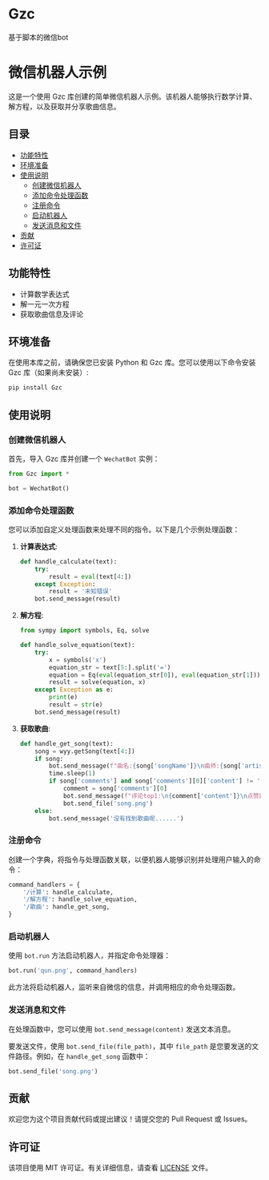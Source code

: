 # Gzc
基于脚本的微信bot
# 微信机器人示例

这是一个使用 Gzc 库创建的简单微信机器人示例。该机器人能够执行数学计算、解方程，以及获取并分享歌曲信息。

## 目录

- [功能特性](#功能特性)
- [环境准备](#环境准备)
- [使用说明](#使用说明)
  - [创建微信机器人](#创建微信机器人)
  - [添加命令处理函数](#添加命令处理函数)
  - [注册命令](#注册命令)
  - [启动机器人](#启动机器人)
  - [发送消息和文件](#发送消息和文件)
- [贡献](#贡献)
- [许可证](#许可证)

## 功能特性

- 计算数学表达式
- 解一元一次方程
- 获取歌曲信息及评论

## 环境准备

在使用本库之前，请确保您已安装 Python 和 Gzc 库。您可以使用以下命令安装 Gzc 库（如果尚未安装）:

```bash
pip install Gzc
```

## 使用说明

### 创建微信机器人

首先，导入 Gzc 库并创建一个 `WechatBot` 实例：

```python
from Gzc import *

bot = WechatBot()
```

### 添加命令处理函数

您可以添加自定义处理函数来处理不同的指令。以下是几个示例处理函数：

1. **计算表达式**:

    ```python
    def handle_calculate(text):
        try:
            result = eval(text[4:])
        except Exception:
            result = '未知错误'
        bot.send_message(result)
    ```

2. **解方程**:

    ```python
    from sympy import symbols, Eq, solve

    def handle_solve_equation(text):
        try:
            x = symbols('x')
            equation_str = text[5:].split('=')
            equation = Eq(eval(equation_str[0]), eval(equation_str[1]))
            result = solve(equation, x)
        except Exception as e:
            print(e)
            result = str(e)
        bot.send_message(result)
    ```

3. **获取歌曲**:

    ```python
    def handle_get_song(text):
        song = wyy.getSong(text[4:])
        if song:
            bot.send_message(f"曲名:{song['songName']}\n曲师:{song['artists']}")
            time.sleep(1)
            if song['comments'] and song['comments'][0]['content'] != '暂无评论':
                comment = song['comments'][0]
                bot.send_message(f"评论top1:\n{comment['content']}\n点赞数:{comment['likedCount']}\nby {comment['nickname']}\n{comment['time']}")
                bot.send_file('song.png')
        else:
            bot.send_message('没有找到歌曲呢......')
    ```

### 注册命令

创建一个字典，将指令与处理函数关联，以便机器人能够识别并处理用户输入的命令：

```python
command_handlers = {
    '/计算': handle_calculate,
    '/解方程': handle_solve_equation,
    '/歌曲': handle_get_song,
}
```

### 启动机器人

使用 `bot.run` 方法启动机器人，并指定命令处理器：

```python
bot.run('qun.png', command_handlers)
```

此方法将启动机器人，监听来自微信的信息，并调用相应的命令处理函数。

### 发送消息和文件

在处理函数中，您可以使用 `bot.send_message(content)` 发送文本消息。

要发送文件，使用 `bot.send_file(file_path)`，其中 `file_path` 是您要发送的文件路径。例如，在 `handle_get_song` 函数中：

```python
bot.send_file('song.png')
```

## 贡献

欢迎您为这个项目贡献代码或提出建议！请提交您的 Pull Request 或 Issues。

## 许可证

该项目使用 MIT 许可证。有关详细信息，请查看 [LICENSE](LICENSE) 文件。
